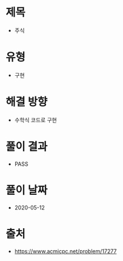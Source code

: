 # 제목
* 주식

# 유형
* 구현

# 해결 방향
* 수학식 코드로 구현

# 풀이 결과
* PASS

# 풀이 날짜
* 2020-05-12

# 출처
* https://www.acmicpc.net/problem/17277